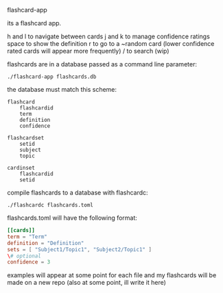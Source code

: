 flashcard-app

its a flashcard app.

h and l to navigate between cards
j and k to manage confidence ratings
space to show the definition
r to go to a ~random card (lower confidence rated cards will appear more frequently)
/ to search (wip)

flashcards are in a database passed as a command line parameter:
```
./flashcard-app flashcards.db
```

the database must match this scheme:
```
flashcard
    flashcardid
    term
    definition
    confidence

flashcardset
    setid
    subject
    topic

cardinset
    flashcardid
    setid
```

compile flashcards to a database with flashcardc:
```
./flashcardc flashcards.toml
```

flashcards.toml will have the following format:
```toml
[[cards]]
term = "Term"
definition = "Definition"
sets = [ "Subject1/Topic1", "Subject2/Topic1" ]
\# optional
confidence = 3
```

examples will appear at some point for each file and my flashcards will be made on a new repo (also at some point, ill write it here)
